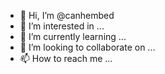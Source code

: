 - 👋 Hi, I’m @canhembed
- 👀 I’m interested in ...
- 🌱 I’m currently learning ...
- 💞️ I’m looking to collaborate on ...
- 📫 How to reach me ...

<!---
canhembed/canhembed is a ✨ special ✨ repository because its `README.md` (this file) appears on your GitHub profile.
You can click the Preview link to take a look at your changes.
--->
